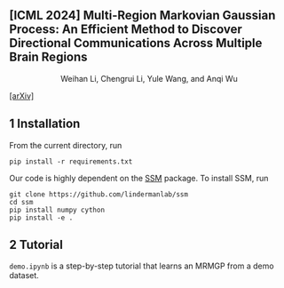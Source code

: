 ## [ICML 2024] Multi-Region Markovian Gaussian Process: An Efficient Method to Discover Directional Communications Across Multiple Brain Regions 

<div align='center' >Weihan Li, Chengrui Li, Yule Wang, and Anqi Wu</div> 

[[arXiv]](https://arxiv.org/abs/2402.02686)

## 1 Installation
From the current directory, run
```
pip install -r requirements.txt
```

Our code is highly dependent on the [SSM](https://github.com/lindermanlab/ssm) package. To install SSM, run
```
git clone https://github.com/lindermanlab/ssm
cd ssm
pip install numpy cython
pip install -e .
```

## 2 Tutorial

`demo.ipynb` is a step-by-step tutorial that learns an MRMGP from a demo dataset.